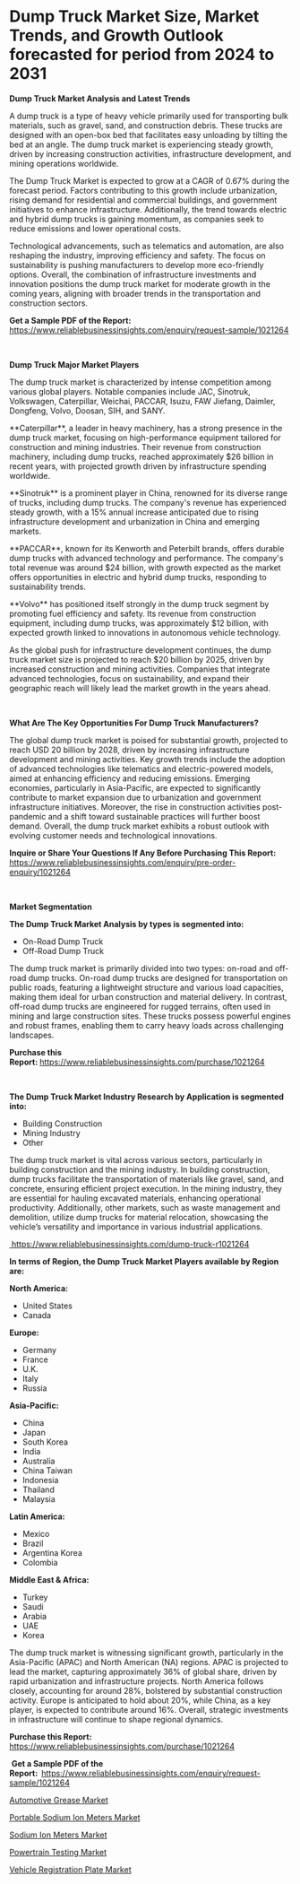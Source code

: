 <p><h1>Dump Truck Market Size, Market Trends, and Growth Outlook forecasted for period from 2024 to 2031</h1></p><p><strong>Dump Truck Market Analysis and Latest Trends</strong></p>
<p><p>A dump truck is a type of heavy vehicle primarily used for transporting bulk materials, such as gravel, sand, and construction debris. These trucks are designed with an open-box bed that facilitates easy unloading by tilting the bed at an angle. The dump truck market is experiencing steady growth, driven by increasing construction activities, infrastructure development, and mining operations worldwide.</p><p>The Dump Truck Market is expected to grow at a CAGR of 0.67% during the forecast period. Factors contributing to this growth include urbanization, rising demand for residential and commercial buildings, and government initiatives to enhance infrastructure. Additionally, the trend towards electric and hybrid dump trucks is gaining momentum, as companies seek to reduce emissions and lower operational costs. </p><p>Technological advancements, such as telematics and automation, are also reshaping the industry, improving efficiency and safety. The focus on sustainability is pushing manufacturers to develop more eco-friendly options. Overall, the combination of infrastructure investments and innovation positions the dump truck market for moderate growth in the coming years, aligning with broader trends in the transportation and construction sectors.</p></p>
<p><strong>Get a Sample PDF of the Report:&nbsp;</strong> <a href="https://www.reliablebusinessinsights.com/enquiry/request-sample/1021264?utm_campaign=1138&utm_medium=2&utm_source=Github&utm_content=ia&utm_term=01112024&utm_id=dump-truck">https://www.reliablebusinessinsights.com/enquiry/request-sample/1021264</a></p>
<p>&nbsp;</p>
<p><strong>Dump Truck Major Market Players</strong></p>
<p><p>The dump truck market is characterized by intense competition among various global players. Notable companies include JAC, Sinotruk, Volkswagen, Caterpillar, Weichai, PACCAR, Isuzu, FAW Jiefang, Daimler, Dongfeng, Volvo, Doosan, SIH, and SANY. </p><p>**Caterpillar**, a leader in heavy machinery, has a strong presence in the dump truck market, focusing on high-performance equipment tailored for construction and mining industries. Their revenue from construction machinery, including dump trucks, reached approximately $26 billion in recent years, with projected growth driven by infrastructure spending worldwide.</p><p>**Sinotruk** is a prominent player in China, renowned for its diverse range of trucks, including dump trucks. The company's revenue has experienced steady growth, with a 15% annual increase anticipated due to rising infrastructure development and urbanization in China and emerging markets.</p><p>**PACCAR**, known for its Kenworth and Peterbilt brands, offers durable dump trucks with advanced technology and performance. The company's total revenue was around $24 billion, with growth expected as the market offers opportunities in electric and hybrid dump trucks, responding to sustainability trends.</p><p>**Volvo** has positioned itself strongly in the dump truck segment by promoting fuel efficiency and safety. Its revenue from construction equipment, including dump trucks, was approximately $12 billion, with expected growth linked to innovations in autonomous vehicle technology.</p><p>As the global push for infrastructure development continues, the dump truck market size is projected to reach $20 billion by 2025, driven by increased construction and mining activities. Companies that integrate advanced technologies, focus on sustainability, and expand their geographic reach will likely lead the market growth in the years ahead.</p></p>
<p>&nbsp;</p>
<p><strong>What Are The Key Opportunities For Dump Truck Manufacturers?</strong></p>
<p><p>The global dump truck market is poised for substantial growth, projected to reach USD 20 billion by 2028, driven by increasing infrastructure development and mining activities. Key growth trends include the adoption of advanced technologies like telematics and electric-powered models, aimed at enhancing efficiency and reducing emissions. Emerging economies, particularly in Asia-Pacific, are expected to significantly contribute to market expansion due to urbanization and government infrastructure initiatives. Moreover, the rise in construction activities post-pandemic and a shift toward sustainable practices will further boost demand. Overall, the dump truck market exhibits a robust outlook with evolving customer needs and technological innovations.</p></p>
<p><strong>Inquire or Share Your Questions If Any Before Purchasing This Report:</strong> <a href="https://www.reliablebusinessinsights.com/enquiry/pre-order-enquiry/1021264?utm_campaign=1138&utm_medium=2&utm_source=Github&utm_content=ia&utm_term=01112024&utm_id=dump-truck">https://www.reliablebusinessinsights.com/enquiry/pre-order-enquiry/1021264</a></p>
<p>&nbsp;</p>
<p><strong>Market Segmentation</strong></p>
<p><strong>The Dump Truck Market Analysis by types is segmented into:</strong></p>
<p><ul><li>On-Road Dump Truck</li><li>Off-Road Dump Truck</li></ul></p>
<p><p>The dump truck market is primarily divided into two types: on-road and off-road dump trucks. On-road dump trucks are designed for transportation on public roads, featuring a lightweight structure and various load capacities, making them ideal for urban construction and material delivery. In contrast, off-road dump trucks are engineered for rugged terrains, often used in mining and large construction sites. These trucks possess powerful engines and robust frames, enabling them to carry heavy loads across challenging landscapes.</p></p>
<p><strong>Purchase this Report:&nbsp;</strong><a href="https://www.reliablebusinessinsights.com/purchase/1021264?utm_campaign=1138&utm_medium=2&utm_source=Github&utm_content=ia&utm_term=01112024&utm_id=dump-truck">https://www.reliablebusinessinsights.com/purchase/1021264</a></p>
<p>&nbsp;</p>
<p><strong>The Dump Truck Market Industry Research by Application is segmented into:</strong></p>
<p><ul><li>Building Construction</li><li>Mining Industry</li><li>Other</li></ul></p>
<p><p>The dump truck market is vital across various sectors, particularly in building construction and the mining industry. In building construction, dump trucks facilitate the transportation of materials like gravel, sand, and concrete, ensuring efficient project execution. In the mining industry, they are essential for hauling excavated materials, enhancing operational productivity. Additionally, other markets, such as waste management and demolition, utilize dump trucks for material relocation, showcasing the vehicle’s versatility and importance in various industrial applications.</p></p>
<p><a href="https://www.reliablebusinessinsights.com/dump-truck-r1021264?utm_campaign=1138&utm_medium=2&utm_source=Github&utm_content=ia&utm_term=01112024&utm_id=dump-truck">&nbsp;https://www.reliablebusinessinsights.com/dump-truck-r1021264</a></p>
<p><strong>In terms of Region, the Dump Truck Market Players available by Region are:</strong></p>
<p>
    <p> <strong> North America: </strong>
        <ul>
            <li>United States</li>
            <li>Canada</li>
        </ul>
        </p> 
    <p> <strong> Europe: </strong>
        <ul>
            <li>Germany</li>
            <li>France</li>
            <li>U.K.</li>
            <li>Italy</li>
            <li>Russia</li>
        </ul>
        </p> 
    <p> <strong> Asia-Pacific: </strong>
        <ul>
            <li>China</li>
            <li>Japan</li>
            <li>South Korea</li>
            <li>India</li>
            <li>Australia</li>
            <li>China Taiwan</li>
            <li>Indonesia</li>
            <li>Thailand</li>
            <li>Malaysia</li>
        </ul>
        </p> 
    <p> <strong> Latin America: </strong>
        <ul>
            <li>Mexico</li>
            <li>Brazil</li>
            <li>Argentina Korea</li>
            <li>Colombia</li>
        </ul>
        </p> 
    <p> <strong> Middle East & Africa: </strong>
        <ul>
            <li>Turkey</li>
            <li>Saudi</li>
            <li>Arabia</li>
            <li>UAE</li>
            <li>Korea</li>
        </ul>
    </p>
    </p>
<p><p>The dump truck market is witnessing significant growth, particularly in the Asia-Pacific (APAC) and North American (NA) regions. APAC is projected to lead the market, capturing approximately 36% of global share, driven by rapid urbanization and infrastructure projects. North America follows closely, accounting for around 28%, bolstered by substantial construction activity. Europe is anticipated to hold about 20%, while China, as a key player, is expected to contribute around 16%. Overall, strategic investments in infrastructure will continue to shape regional dynamics.</p></p>
<p><strong>Purchase this Report: </strong><a href="https://www.reliablebusinessinsights.com/purchase/1021264?utm_campaign=1138&utm_medium=2&utm_source=Github&utm_content=ia&utm_term=01112024&utm_id=dump-truck">https://www.reliablebusinessinsights.com/purchase/1021264</a></p>
<p>&nbsp;<strong>Get a Sample PDF of the Report:&nbsp;&nbsp;</strong><a href="https://www.reliablebusinessinsights.com/enquiry/request-sample/1021264?utm_campaign=1138&utm_medium=2&utm_source=Github&utm_content=ia&utm_term=01112024&utm_id=dump-truck">https://www.reliablebusinessinsights.com/enquiry/request-sample/1021264</a></p>
<p><strong></strong></p>
<p><p><a href="https://github.com/maniehilp9ib/Market-Research-Report-List-1/blob/main/automotive-grease-market.md?utm_campaign=1138&utm_medium=2&utm_source=Github&utm_content=ia&utm_term=01112024&utm_id=dump-truck">Automotive Grease Market</a></p><p><a href="https://issuu.com/reportprime-2/docs/portable-sodium-ion-meters-market-s_356c7eca058998?utm_campaign=1138&utm_medium=2&utm_source=Github&utm_content=ia&utm_term=01112024&utm_id=dump-truck">Portable Sodium Ion Meters Market</a></p><p><a href="https://issuu.com/reportprime-2/docs/sodium-ion-meters-market-size-2030._9aca61cd77af01?utm_campaign=1138&utm_medium=2&utm_source=Github&utm_content=ia&utm_term=01112024&utm_id=dump-truck">Sodium Ion Meters Market</a></p><p><a href="https://github.com/burdgexaraeqn/Market-Research-Report-List-1/blob/main/powertrain-testing-market.md?utm_campaign=1138&utm_medium=2&utm_source=Github&utm_content=ia&utm_term=01112024&utm_id=dump-truck">Powertrain Testing Market</a></p><p><a href="https://www.linkedin.com/pulse/key-drivers-vehicle-registration-plate-market-trends-future-96o7f?utm_campaign=1138&utm_medium=2&utm_source=Github&utm_content=ia&utm_term=01112024&utm_id=dump-truck">Vehicle Registration Plate Market</a></p></p>